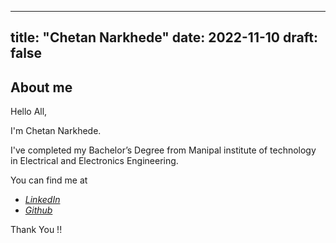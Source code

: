 
---
title: "Chetan Narkhede"
date: 2022-11-10
draft: false
---

## About me
Hello All,

I'm Chetan Narkhede.

I've completed my Bachelor’s Degree from Manipal institute of technology in Electrical and Electronics Engineering.

You can find me at

 - [*LinkedIn*](https://www.linkedin.com/in/chetan-narkhede-65617a23/)
 - [*Github*](https://github.com/chetanN-27)

Thank You !!
